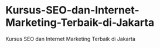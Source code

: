 Kursus-SEO-dan-Internet-Marketing-Terbaik-di-Jakarta
====================================================

Kursus SEO dan Internet Marketing Terbaik di Jakarta
